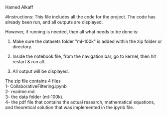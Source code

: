 Hamed Alkaff


#Instructions:
This file includes all the code for the project.
The code has already been run, and all outputs are displayed.

However, if running is needed, then all what needs to be done is:
1. Make sure the datasets folder "ml-100k" is added within the zip folder or directory.

2. Inside the notebook file, from the navigation bar, go to kernel, then hit restart & run all. 

3. All output will be displayed.


 
The zip file contains 4 files <br/>
1- CollaborativeFiltering.ipynb <br/>
2- readme.md <br/>
3- the data folder (ml-100k).<br/>
4- the pdf file that contains the actual research, mathematical equations, and theoretical solution that was implemented in the ipynb file.

